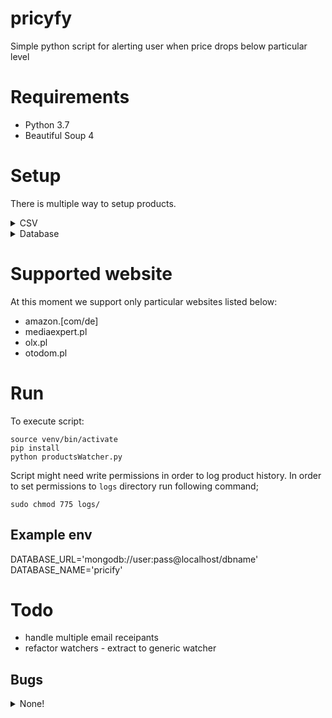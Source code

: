 # pricyfy

Simple python script for alerting user when price drops below particular level

# Requirements

- Python 3.7
- Beautiful Soup 4

# Setup

There is multiple way to setup products.

<details>
    <summary>CSV</summary>
    Configure `products.csv` file in your root directory by adding products and their links. Format is:
    
    ```
    [link] [price]
    [link] [price]
    [link] [price]
    ```

    Example below:

    ```
    https://www.amazon.de/-/pl/dp/B07W13KJZC/r 300.00
    https://www.amazon.de/-/pl/dp/B07WKNQ8JT/r 300.00
    ```

</details>

<details>
    <summary>Database</summary>
    Create `products` collection with given objects:
    
    Example:
    ```
        {
            'url': "https://olx.pl/mieszkanie-asdasdasdada"
            'threshold_price': 399000.00 
        }
    ```
</details>

# Supported website

At this moment we support only particular websites listed below:

- amazon.[com/de]
- mediaexpert.pl
- olx.pl
- otodom.pl

# Run

To execute script:

```
source venv/bin/activate
pip install
python productsWatcher.py
```

Script might need write permissions in order to log product history. In order to set permissions to `logs` directory
run following command;

```
sudo chmod 775 logs/
```

## Example env

DATABASE_URL='mongodb://user:pass@localhost/dbname'
DATABASE_NAME='pricify'

# Todo

- handle multiple email receipants
- refactor watchers - extract to generic watcher

## Bugs

<details>
    <summary>None!</summary> 
    ...that I know of
</details>
